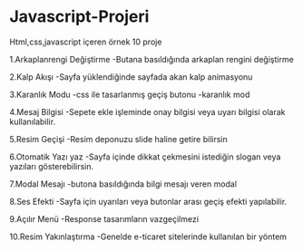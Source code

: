 # Javascript-Projeri
Html,css,javascript içeren örnek 10 proje 


1.Arkaplanrengi Değiştirme
-Butana basıldığında arkaplan rengini değiştirme

2.Kalp Akışı
-Sayfa yüklendiğinde sayfada akan kalp animasyonu

3.Karanlık Modu
-css ile tasarlanmış geçiş butonu
-karanlık mod

4.Mesaj Bilgisi
-Sepete ekle işleminde onay bilgisi veya uyarı bilgisi olarak kullanılabilir.

5.Resim Geçişi
-Resim deponuzu slide haline getire bilirsin

6.Otomatik Yazı yaz
-Sayfa içinde dikkat  çekmesini istediğin slogan veya yazıları gösterebilirsin.

7.Modal Mesajı
-butona basıldığında bilgi mesajı veren modal
  
8.Ses Efekti
-Sayfa için uyarıları veya butonlar arası geçiş efekti yapılabilir.

9.Açılır Menü
-Response tasarımların vazgeçilmezi

10.Resim Yakınlaştırma
-Genelde e-ticaret sitelerinde kullanılan bir yöntem
  




